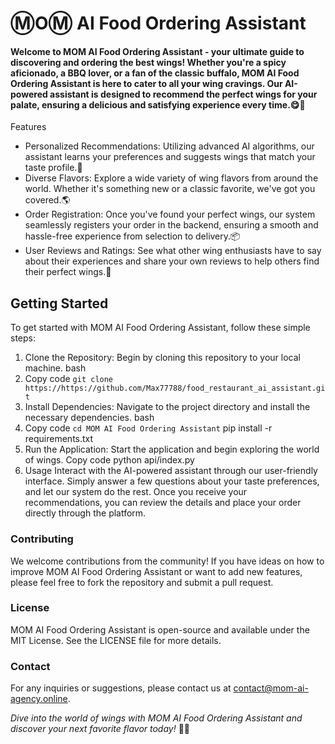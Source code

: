 # Ⓜ️OⓂ️ AI Food Ordering Assistant
#### Welcome to MOM AI Food Ordering Assistant - your ultimate guide to discovering and ordering the best wings! Whether you're a spicy aficionado, a BBQ lover, or a fan of the classic buffalo, MOM AI Food Ordering Assistant is here to cater to all your wing cravings. Our AI-powered assistant is designed to recommend the perfect wings for your palate, ensuring a delicious and satisfying experience every time.😋🍗

Features
- Personalized Recommendations: Utilizing advanced AI algorithms, our assistant learns your preferences and suggests wings that match your taste profile.🧠
- Diverse Flavors: Explore a wide variety of wing flavors from around the world. Whether it's something new or a classic favorite, we've got you covered.🌎
- Order Registration: Once you've found your perfect wings, our system seamlessly registers your order in the backend, ensuring a smooth and hassle-free experience from selection to delivery.📦
- User Reviews and Ratings: See what other wing enthusiasts have to say about their experiences and share your own reviews to help others find their perfect wings.💬

## Getting Started
To get started with MOM AI Food Ordering Assistant, follow these simple steps:

1. Clone the Repository: Begin by cloning this repository to your local machine.
bash
2. Copy code
`git clone https://https://github.com/Max77788/food_restaurant_ai_assistant.git`
3. Install Dependencies: Navigate to the project directory and install the necessary dependencies.
bash
4. Copy code
`cd MOM AI Food Ordering Assistant`
pip install -r requirements.txt
5. Run the Application: Start the application and begin exploring the world of wings.
Copy code
python api/index.py
6. Usage
Interact with the AI-powered assistant through our user-friendly interface. Simply answer a few questions about your taste preferences, and let our system do the rest. Once you receive your recommendations, you can review the details and place your order directly through the platform.

### Contributing
We welcome contributions from the community! If you have ideas on how to improve MOM AI Food Ordering Assistant or want to add new features, please feel free to fork the repository and submit a pull request.

### License
MOM AI Food Ordering Assistant is open-source and available under the MIT License. See the LICENSE file for more details.

### Contact
For any inquiries or suggestions, please contact us at contact@mom-ai-agency.online.

_Dive into the world of wings with MOM AI Food Ordering Assistant and discover your next favorite flavor today!_ 🚀🎉
